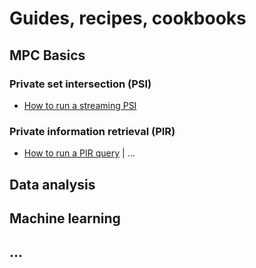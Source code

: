 # Guides, recipes, cookbooks

## MPC Basics

### Private set intersection (PSI)

- [How to run a streaming PSI]()

### Private information retrieval (PIR)

- [How to run a PIR query]() | ...

## Data analysis

## Machine learning

## ...
